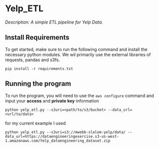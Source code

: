 # Yelp_ETL

*Description: A simple ETL pipeline for Yelp Data.*

## Install Requirements

To get started, make sure to run the following command and install the necessary python modules. We wil primarily use the external libraries of requests, pandas and s3fs.

`pip install -r requirements.txt`


## Running the program

To run the program, you will need to use the `aws configure` command and input your **access** and **private key** information

`python yelp_etl.py --s3uri=<path/to/s3/bucket> --data_url=<url/to/data>`

for my current example I used

`python yelp_etl.py --s3uri=s3://mwebb-slalom-yelp/data/ --data_url=https://dataengineeringexercise.s3-us-west-1.amazonaws.com/Yelp_dataengineering_dataset.zip`


